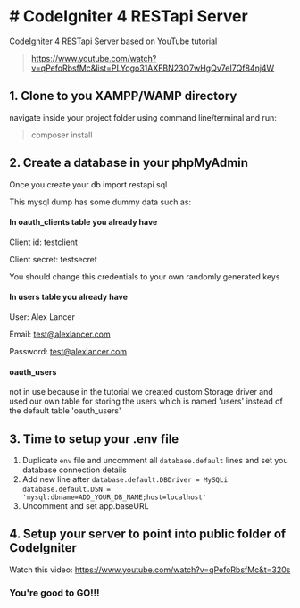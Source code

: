 # # CodeIgniter 4 RESTapi Server
CodeIgniter 4 RESTapi Server based on YouTube tutorial 
> https://www.youtube.com/watch?v=qPefoRbsfMc&list=PLYogo31AXFBN23O7wHgQv7eI7Qf84nj4W

## 1. Clone to you XAMPP/WAMP directory
navigate inside your project folder using command line/terminal and run:
> composer install
## 2. Create a database in your phpMyAdmin 
Once you create your db import restapi.sql 

This mysql dump has some dummy data such as:

#### In oauth_clients table you already have
Client id: testclient

Client secret: testsecret

You should change this credentials to your own randomly generated keys

#### In users table you already have
User: Alex Lancer

Email: test@alexlancer.com

Password: test@alexlancer.com

#### oauth_users
not in use because in the tutorial we created custom Storage driver and used our own table for storing the users which is named 'users' instead of the default table 'oauth_users'


## 3. Time to setup your .env file
1. Duplicate `env` file and uncomment all `database.default` lines and set you database connection details
2. Add new line after `database.default.DBDriver = MySQLi` `database.default.DSN = 'mysql:dbname=ADD_YOUR_DB_NAME;host=localhost'`
3. Uncomment and set app.baseURL

## 4. Setup your server to point into public folder of CodeIgniter 
Watch this video: https://www.youtube.com/watch?v=qPefoRbsfMc&t=320s


### You're good to GO!!!